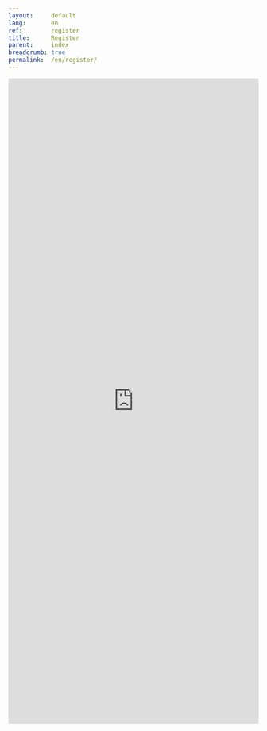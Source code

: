 ```yaml
---
layout:     default
lang:       en
ref:        register
title:      Register
parent:     index
breadcrumb: true
permalink:  /en/register/
---
```


<iframe 
  src="https://docs.google.com/forms/d/e/1FAIpQLSffPcO_Qy3btpZdnJBVuSbl7XuMLEITmKDPVzdGWGzQpSPhqw/viewform?embedded=true" 
  width="100%" 
  height="1300" 
  frameborder="0" marginheight="0" marginwidth="0">
  Loading...
</iframe>
